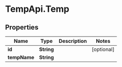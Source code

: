 # TempApi.Temp

## Properties

Name | Type | Description | Notes
------------ | ------------- | ------------- | -------------
**id** | **String** |  | [optional] 
**tempName** | **String** |  | 



